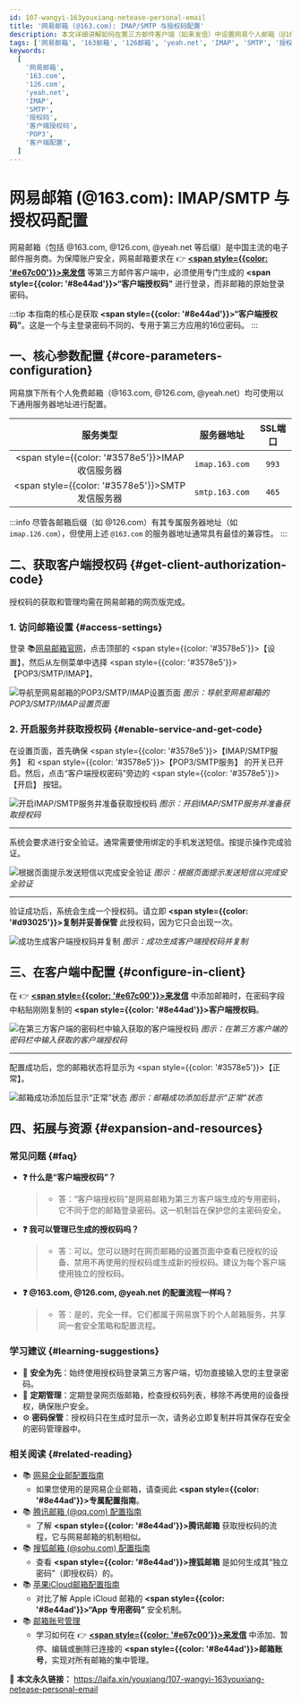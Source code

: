 ```yaml
---
id: 107-wangyi-163youxiang-netease-personal-email
title: '网易邮箱 (@163.com): IMAP/SMTP 与授权码配置'
description: 本文详细讲解如何在第三方邮件客户端（如来发信）中设置网易个人邮箱（@163.com, @126.com, @yeah.net），并指导您一步步开启IMAP/SMTP服务、通过安全验证生成并使用“客户端授权码”完成登录。
tags: ['网易邮箱', '163邮箱', '126邮箱', 'yeah.net', 'IMAP', 'SMTP', '授权码', '邮箱配置']
keywords:
  [
    '网易邮箱',
    '163.com',
    '126.com',
    'yeah.net',
    'IMAP',
    'SMTP',
    '授权码',
    '客户端授权码',
    'POP3',
    '客户端配置',
  ]
---
```


# 网易邮箱 (@163.com): IMAP/SMTP 与授权码配置

网易邮箱（包括 @163.com, @126.com, @yeah.net 等后缀）是中国主流的电子邮件服务商。为保障账户安全，网易邮箱要求在 👉 [**<span style={{color: '#e67c00'}}>来发信</span>**](https://laifaxin.com) 等第三方邮件客户端中，必须使用专门生成的 **<span style={{color: '#8e44ad'}}>“客户端授权码”</span>** 进行登录，而非邮箱的原始登录密码。

:::tip
本指南的核心是获取 **<span style={{color: '#8e44ad'}}>“客户端授权码”</span>**。这是一个与主登录密码不同的、专用于第三方应用的16位密码。
:::

## 一、核心参数配置 {#core-parameters-configuration}

网易旗下所有个人免费邮箱（@163.com, @126.com, @yeah.net）均可使用以下通用服务器地址进行配置。

|                      **服务类型**                      | **服务器地址** | **SSL端口** |
| :----------------------------------------------------: | :------------: | :---------: |
| <span style={{color: '#3578e5'}}>IMAP收信服务器</span> | `imap.163.com` |    `993`    |
| <span style={{color: '#3578e5'}}>SMTP发信服务器</span> | `smtp.163.com` |    `465`    |

:::info
尽管各邮箱后缀（如 @126.com）有其专属服务器地址（如 `imap.126.com`），但使用上述 `@163.com` 的服务器地址通常具有最佳的兼容性。
:::

## 二、获取客户端授权码 {#get-client-authorization-code}

授权码的获取和管理均需在网易邮箱的网页版完成。

### 1. 访问邮箱设置 {#access-settings}

登录 📚[网易邮箱官网](https://mail.163.com)，点击顶部的 <span style={{color: '#3578e5'}}>【设置】</span>，然后从左侧菜单中选择 <span style={{color: '#3578e5'}}>【POP3/SMTP/IMAP】</span>。

![导航至网易邮箱的POP3/SMTP/IMAP设置页面](https://cos.files.maozhishi.com/data/web/web-files/img/1721143815840.png)
_图示：导航至网易邮箱的POP3/SMTP/IMAP设置页面_

### 2. 开启服务并获取授权码 {#enable-service-and-get-code}

在设置页面，首先确保 <span style={{color: '#3578e5'}}>【IMAP/SMTP服务】</span> 和 <span style={{color: '#3578e5'}}>【POP3/SMTP服务】</span> 的开关已开启。然后，点击“客户端授权密码”旁边的 <span style={{color: '#3578e5'}}>【开启】</span> 按钮。

![开启IMAP/SMTP服务并准备获取授权码](https://cos.files.maozhishi.com/data/web/web-files/img/1721143815842.png)
_图示：开启IMAP/SMTP服务并准备获取授权码_

---

系统会要求进行安全验证。通常需要使用绑定的手机发送短信。按提示操作完成验证。

![根据页面提示发送短信以完成安全验证](https://cos.files.maozhishi.com/data/web/web-files/img/1721143815839.png)
_图示：根据页面提示发送短信以完成安全验证_

---

验证成功后，系统会生成一个授权码。请立即 **<span style={{color: '#d93025'}}>复制并妥善保管</span>** 此授权码，因为它只会出现一次。

![成功生成客户端授权码并复制](https://cos.files.maozhishi.com/data/web/web-files/img/1721143815841.png)
_图示：成功生成客户端授权码并复制_

## 三、在客户端中配置 {#configure-in-client}

在 👉 [**<span style={{color: '#e67c00'}}>来发信</span>**](https://laifaxin.com) 中添加邮箱时，在密码字段中粘贴刚刚复制的 **<span style={{color: '#8e44ad'}}>客户端授权码</span>**。

![在第三方客户端的密码栏中输入获取的客户端授权码](https://cos.files.maozhishi.com/data/web/web-files/img/1721143815848.png)
_图示：在第三方客户端的密码栏中输入获取的客户端授权码_

---

配置成功后，您的邮箱状态将显示为 <span style={{color: '#3578e5'}}>【正常】</span>。

![邮箱成功添加后显示“正常”状态](https://cos.files.maozhishi.com/data/web/web-files/img/1721143815837.png)
_图示：邮箱成功添加后显示“正常”状态_

## 四、拓展与资源 {#expansion-and-resources}

### 常见问题 {#faq}

- **❓ 什么是“客户端授权码”？**

  > - 答：“客户端授权码”是网易邮箱为第三方客户端生成的专用密码，它不同于您的邮箱登录密码。这一机制旨在保护您的主密码安全。

- **❓ 我可以管理已生成的授权码吗？**

  > - 答：可以。您可以随时在网页邮箱的设置页面中查看已授权的设备、禁用不再使用的授权码或生成新的授权码。建议为每个客户端使用独立的授权码。

- **❓ @163.com, @126.com, @yeah.net 的配置流程一样吗？**
  > - 答：是的，完全一样。它们都属于网易旗下的个人邮箱服务，共享同一套安全策略和配置流程。

### 学习建议 {#learning-suggestions}

- 🎯 **安全为先**：始终使用授权码登录第三方客户端，切勿直接输入您的主登录密码。
- 📖 **定期管理**：定期登录网页版邮箱，检查授权码列表，移除不再使用的设备授权，确保账户安全。
- ⚙️ **密码保管**：授权码只在生成时显示一次，请务必立即复制并将其保存在安全的密码管理器中。

### 相关阅读 {#related-reading}

- 📚 [网易企业邮配置指南](./204-wangyi-qiyeyouxiang-netease-enterprise-mailbox)
  - 如果您使用的是网易企业邮箱，请查阅此 **<span style={{color: '#8e44ad'}}>专属配置指南</span>**。
- 📚 [腾讯邮箱 (@qq.com) 配置指南](./106-tengxun-qqyouxiang-tencent-personal-email)
  - 了解 **<span style={{color: '#8e44ad'}}>腾讯邮箱</span>** 获取授权码的流程，它与网易邮箱的机制相似。
- 📚 [搜狐邮箱 (@sohu.com) 配置指南](./105-souhu-sohuyouxiang-sohu-personal-email)
  - 查看 **<span style={{color: '#8e44ad'}}>搜狐邮箱</span>** 是如何生成其“独立密码”（即授权码）的。
- 📚 [苹果iCloud邮箱配置指南](./113-pingguo-icloudyouxiang-apple-personal-email)
  - 对比了解 Apple iCloud 邮箱的 **<span style={{color: '#8e44ad'}}>“App 专用密码”</span>** 安全机制。
- 📚 [邮箱账号管理](../zhinan/email-account)
  - 学习如何在 👉 [**<span style={{color: '#e67c00'}}>来发信</span>**](https://laifaxin.com) 中添加、暂停、编辑或删除已连接的 **<span style={{color: '#8e44ad'}}>邮箱账号</span>**，实现对所有邮箱的集中管理。

🔗 **本文永久链接：** https://laifa.xin/youxiang/107-wangyi-163youxiang-netease-personal-email
